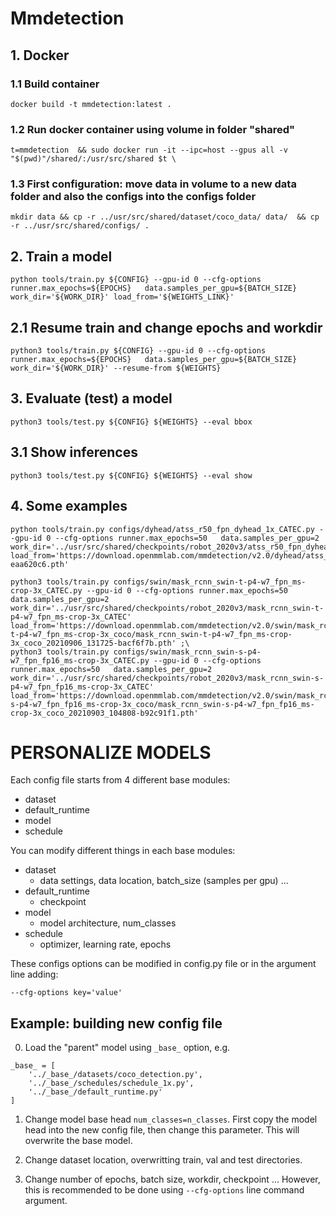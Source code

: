 # Mmdetection 

## 1. Docker
### 1.1 Build container
```
docker build -t mmdetection:latest .
```
### 1.2 Run docker container using volume in folder "shared" 
```
t=mmdetection  && sudo docker run -it --ipc=host --gpus all -v "$(pwd)"/shared/:/usr/src/shared $t \ 
```
### 1.3 First configuration: move data in volume to a new data folder and also the configs into the configs folder 
```
mkdir data && cp -r ../usr/src/shared/dataset/coco_data/ data/  && cp -r ../usr/src/shared/configs/ .
```


## 2. Train a model
```
python tools/train.py ${CONFIG} --gpu-id 0 --cfg-options runner.max_epochs=${EPOCHS}   data.samples_per_gpu=${BATCH_SIZE}  work_dir='${WORK_DIR}' load_from='${WEIGHTS_LINK}'
```
## 2.1 Resume train and change epochs and workdir
```
python3 tools/train.py ${CONFIG} --gpu-id 0 --cfg-options runner.max_epochs=${EPOCHS}   data.samples_per_gpu=${BATCH_SIZE}  work_dir='${WORK_DIR}' --resume-from ${WEIGHTS} 
```
## 3. Evaluate (test) a model
```
python3 tools/test.py ${CONFIG} ${WEIGHTS} --eval bbox 
```
## 3.1 Show inferences
```
python3 tools/test.py ${CONFIG} ${WEIGHTS} --eval show
```
## 4. Some examples
```
python tools/train.py configs/dyhead/atss_r50_fpn_dyhead_1x_CATEC.py --gpu-id 0 --cfg-options runner.max_epochs=50   data.samples_per_gpu=2  work_dir='../usr/src/shared/checkpoints/robot_2020v3/atss_r50_fpn_dyhead_1x_CATEC' load_from='https://download.openmmlab.com/mmdetection/v2.0/dyhead/atss_r50_fpn_dyhead_4x4_1x_coco/atss_r50_fpn_dyhead_4x4_1x_coco_20211219_023314-eaa620c6.pth'

python3 tools/train.py configs/swin/mask_rcnn_swin-t-p4-w7_fpn_ms-crop-3x_CATEC.py --gpu-id 0 --cfg-options runner.max_epochs=50 data.samples_per_gpu=2 work_dir='../usr/src/shared/checkpoints/robot_2020v3/mask_rcnn_swin-t-p4-w7_fpn_ms-crop-3x_CATEC' load_from='https://download.openmmlab.com/mmdetection/v2.0/swin/mask_rcnn_swin-t-p4-w7_fpn_ms-crop-3x_coco/mask_rcnn_swin-t-p4-w7_fpn_ms-crop-3x_coco_20210906_131725-bacf6f7b.pth' ;\
python3 tools/train.py configs/swin/mask_rcnn_swin-s-p4-w7_fpn_fp16_ms-crop-3x_CATEC.py --gpu-id 0 --cfg-options runner.max_epochs=50   data.samples_per_gpu=2 work_dir='../usr/src/shared/checkpoints/robot_2020v3/mask_rcnn_swin-s-p4-w7_fpn_fp16_ms-crop-3x_CATEC' load_from='https://download.openmmlab.com/mmdetection/v2.0/swin/mask_rcnn_swin-s-p4-w7_fpn_fp16_ms-crop-3x_coco/mask_rcnn_swin-s-p4-w7_fpn_fp16_ms-crop-3x_coco_20210903_104808-b92c91f1.pth'
```


# PERSONALIZE MODELS
Each config file starts from 4 different base modules:
- dataset
- default_runtime
- model
- schedule

You can modify different things in each base modules:
- dataset
    - data settings, data location, batch_size (samples per gpu) ...
- default_runtime
    - checkpoint
- model
    - model architecture, num_classes
- schedule
    - optimizer, learning rate, epochs

These configs options can be modified in config.py file or in the argument line 
adding:
```
--cfg-options key='value'
```

## Example: building new config file
0. Load the "parent" model using `_base_` option, e.g.
```
_base_ = [
    '../_base_/datasets/coco_detection.py',
    '../_base_/schedules/schedule_1x.py',
    '../_base_/default_runtime.py'
]
```
1. Change model base head  `num_classes=n_classes`. First copy the model head into
 the new config file, then change this parameter. This will overwrite the base model.

2. Change dataset location, overwritting train, val and test directories.

3. Change number of epochs, batch size, workdir, checkpoint ... However, this is
 recommended to be done using `--cfg-options` line command argument.
